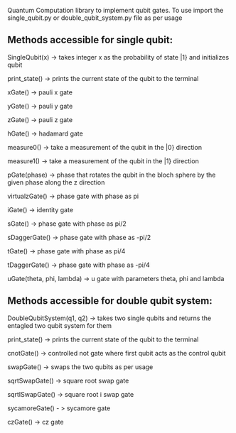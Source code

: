 Quantum Computation library to implement qubit gates.
To use import the single_qubit.py or double_qubit_system.py file as per usage

Methods accessible for single qubit:
-----------------------------------------------------------------

SingleQubit(x) -> takes integer x as the probability of state |1} and initializes qubit

print_state() -> prints the current state of the qubit to the terminal

xGate() -> pauli x gate

yGate() -> pauli y gate

zGate() -> pauli z gate

hGate() -> hadamard gate

measure0() -> take a measurement of the qubit in the |0} direction

measure1() -> take a measurement of the qubit in the |1} direction

pGate(phase) -> phase that rotates the qubit in the bloch sphere by the given phase along the z direction

virtualzGate() -> phase gate with phase as pi

iGate() -> identity gate

sGate() -> phase gate with phase as pi/2

sDaggerGate() -> phase gate with phase as -pi/2

tGate() -> phase gate with phase as pi/4

tDaggerGate() -> phase gate with phase as -pi/4

uGate(theta, phi, lambda) -> u gate with parameters theta, phi and lambda

Methods accessible for double qubit system:
----------------------------------------------------------------------

DoubleQubitSystem(q1, q2) -> takes two single qubits and returns the entagled two qubit system for them

print_state() -> prints the current state of the qubit to the terminal

cnotGate() -> controlled not gate where first qubit acts as the control qubit

swapGate() -> swaps the two qubits as per usage

sqrtSwapGate() -> square root swap gate

sqrtISwapGate() -> square root i swap gate

sycamoreGate() - > sycamore gate

czGate() -> cz gate
